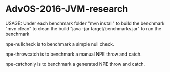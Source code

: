 # AdvOS-2016-JVM-research

USAGE:
Under each benchmark folder
"mvn install" to build the benchmark
"mvn clean" to clean the build
"java -jar target/benchmarks.jar" to run the benchmark

npe-nullcheck is to benchmark a simple null check.

npe-throwcatch is to benchmark a manual NPE throw and catch.

npe-catchonly is to benchmark a generated NPE throw and catch.
